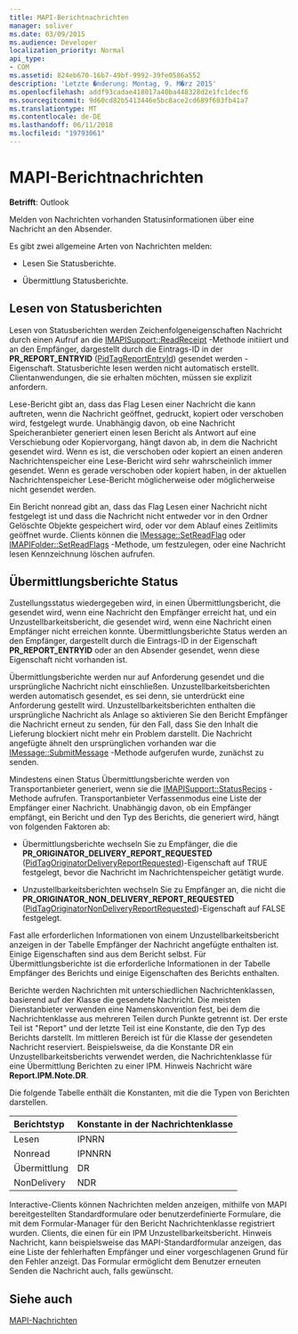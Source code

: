 ```yaml
---
title: MAPI-Berichtnachrichten
manager: soliver
ms.date: 03/09/2015
ms.audience: Developer
localization_priority: Normal
api_type:
- COM
ms.assetid: 824eb670-16b7-49bf-9992-39fe0586a552
description: 'Letzte �nderung: Montag, 9. M�rz 2015'
ms.openlocfilehash: addf93cadae418017a40ba448328d2e1fc1decf6
ms.sourcegitcommit: 9d60cd82b5413446e5bc8ace2cd689f683fb41a7
ms.translationtype: MT
ms.contentlocale: de-DE
ms.lasthandoff: 06/11/2018
ms.locfileid: "19793061"
---
```

# <a name="mapi-report-messages"></a>MAPI-Berichtnachrichten

  
  
**Betrifft**: Outlook 
  
Melden von Nachrichten vorhanden Statusinformationen über eine Nachricht an den Absender.
  
Es gibt zwei allgemeine Arten von Nachrichten melden:
  
- Lesen Sie Statusberichte.
    
- Übermittlung Statusberichte.
    
## <a name="read-status-reports"></a>Lesen von Statusberichten

Lesen von Statusberichten werden Zeichenfolgeneigenschaften Nachricht durch einen Aufruf an die [IMAPISupport::ReadReceipt](imapisupport-readreceipt.md) -Methode initiiert und an den Empfänger, dargestellt durch die Eintrags-ID in der **PR_REPORT_ENTRYID** ([PidTagReportEntryId](pidtagreportentryid-canonical-property.md)) gesendet werden -Eigenschaft. Statusberichte lesen werden nicht automatisch erstellt. Clientanwendungen, die sie erhalten möchten, müssen sie explizit anfordern.
  
Lese-Bericht gibt an, dass das Flag Lesen einer Nachricht die kann auftreten, wenn die Nachricht geöffnet, gedruckt, kopiert oder verschoben wird, festgelegt wurde. Unabhängig davon, ob eine Nachricht Speicheranbieter generiert einen lesen Bericht als Antwort auf eine Verschiebung oder Kopiervorgang, hängt davon ab, in dem die Nachricht gesendet wird. Wenn es ist, die verschoben oder kopiert an einen anderen Nachrichtenspeicher eine Lese-Bericht wird sehr wahrscheinlich immer gesendet. Wenn es gerade verschoben oder kopiert haben, in der aktuellen Nachrichtenspeicher Lese-Bericht möglicherweise oder möglicherweise nicht gesendet werden. 
  
Ein Bericht nonread gibt an, dass das Flag Lesen einer Nachricht nicht festgelegt ist und dass die Nachricht nicht entweder vor in den Ordner Gelöschte Objekte gespeichert wird, oder vor dem Ablauf eines Zeitlimits geöffnet wurde. Clients können die [IMessage::SetReadFlag](imessage-setreadflag.md) oder [IMAPIFolder::SetReadFlags](imapifolder-setreadflags.md) -Methode, um festzulegen, oder eine Nachricht lesen Kennzeichnung löschen aufrufen. 
  
## <a name="delivery-status-reports"></a>Übermittlungsberichte Status

Zustellungsstatus wiedergegeben wird, in einen Übermittlungsbericht, die gesendet wird, wenn eine Nachricht den Empfänger erreicht hat, und ein Unzustellbarkeitsbericht, die gesendet wird, wenn eine Nachricht einen Empfänger nicht erreichen konnte. Übermittlungsberichte Status werden an den Empfänger, dargestellt durch die Eintrags-ID in der Eigenschaft **PR_REPORT_ENTRYID** oder an den Absender gesendet, wenn diese Eigenschaft nicht vorhanden ist. 
  
Übermittlungsberichte werden nur auf Anforderung gesendet und die ursprüngliche Nachricht nicht einschließen. Unzustellbarkeitsberichten werden automatisch gesendet, es sei denn, sie unterdrückt eine Anforderung gestellt wird. Unzustellbarkeitsberichten enthalten die ursprüngliche Nachricht als Anlage so aktivieren Sie den Bericht Empfänger die Nachricht erneut zu senden, für den Fall, dass Sie den Inhalt die Lieferung blockiert nicht mehr ein Problem darstellt. Die Nachricht angefügte ähnelt den ursprünglichen vorhanden war die [IMessage::SubmitMessage](imessage-submitmessage.md) -Methode aufgerufen wurde, zunächst zu senden. 
  
Mindestens einen Status Übermittlungsberichte werden von Transportanbieter generiert, wenn sie die [IMAPISupport::StatusRecips](imapisupport-statusrecips.md) -Methode aufrufen. Transportanbieter Verfassenmodus eine Liste der Empfänger einer Nachricht. Unabhängig davon, ob ein Empfänger empfängt, ein Bericht und den Typ des Berichts, die generiert wird, hängt von folgenden Faktoren ab: 
  
- Übermittlungsberichte wechseln Sie zu Empfänger, die die **PR_ORIGINATOR_DELIVERY_REPORT_REQUESTED** ([PidTagOriginatorDeliveryReportRequested](pidtagoriginatordeliveryreportrequested-canonical-property.md))-Eigenschaft auf TRUE festgelegt, bevor die Nachricht im Nachrichtenspeicher getätigt wurde.
    
- Unzustellbarkeitsberichten wechseln Sie zu Empfänger an, die nicht die **PR_ORIGINATOR_NON_DELIVERY_REPORT_REQUESTED** ([PidTagOriginatorNonDeliveryReportRequested](pidtagoriginatornondeliveryreportrequested-canonical-property.md))-Eigenschaft auf FALSE festgelegt. 
    
Fast alle erforderlichen Informationen von einem Unzustellbarkeitsbericht anzeigen in der Tabelle Empfänger der Nachricht angefügte enthalten ist. Einige Eigenschaften sind aus dem Bericht selbst. Für Übermittlungsberichte ist die erforderliche Informationen in der Tabelle Empfänger des Berichts und einige Eigenschaften des Berichts enthalten. 
  
Berichte werden Nachrichten mit unterschiedlichen Nachrichtenklassen, basierend auf der Klasse die gesendete Nachricht. Die meisten Dienstanbieter verwenden eine Namenskonvention fest, bei dem die Nachrichtenklasse aus mehreren Teilen durch Punkte getrennt ist. Der erste Teil ist "Report" und der letzte Teil ist eine Konstante, die den Typ des Berichts darstellt. Im mittleren Bereich ist für die Klasse der gesendeten Nachricht reserviert. Beispielsweise, da die Konstante DR ein Unzustellbarkeitsberichts verwendet werden, die Nachrichtenklasse für eine Übermittlung Berichten zu einer IPM. Hinweis Nachricht wäre **Report.IPM.Note.DR**.
  
Die folgende Tabelle enthält die Konstanten, mit die die Typen von Berichten darstellen.
  
|**Berichtstyp**|**Konstante in der Nachrichtenklasse**|
|:-----|:-----|
|Lesen  <br/> |IPNRN  <br/> |
|Nonread  <br/> |IPNNRN  <br/> |
|Übermittlung  <br/> |DR  <br/> |
|NonDelivery  <br/> |NDR  <br/> |
   
Interactive-Clients können Nachrichten melden anzeigen, mithilfe von MAPI bereitgestellten Standardformulare oder benutzerdefinierte Formulare, die mit dem Formular-Manager für den Bericht Nachrichtenklasse registriert wurden. Clients, die einen für ein IPM Unzustellbarkeitsbericht. Hinweis Nachricht, kann beispielsweise das MAPI-Standardformular anzeigen, das eine Liste der fehlerhaften Empfänger und einer vorgeschlagenen Grund für den Fehler anzeigt. Das Formular ermöglicht dem Benutzer erneuten Senden die Nachricht auch, falls gewünscht. 
  
## <a name="see-also"></a>Siehe auch



[MAPI-Nachrichten](mapi-messages.md)

